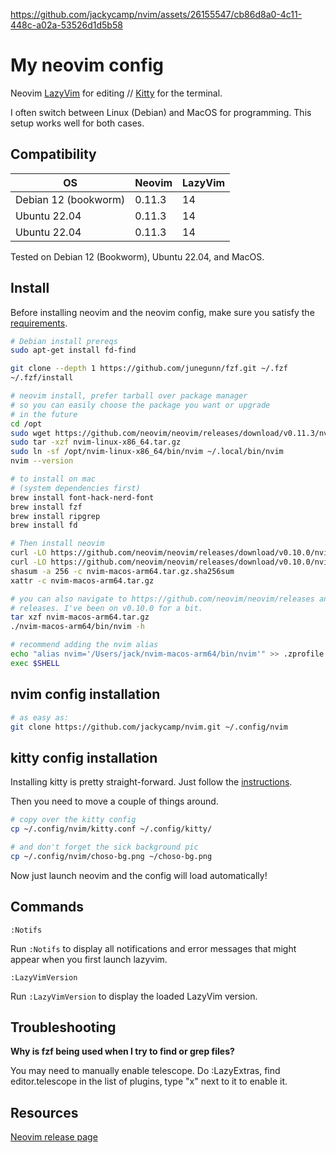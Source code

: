 https://github.com/jackycamp/nvim/assets/26155547/cb86d8a0-4c11-448c-a02a-53526d1d5b58

# My neovim config

Neovim [LazyVim](https://github.com/LazyVim/LazyVim) for editing // [Kitty](https://sw.kovidgoyal.net/kitty/quickstart/) for the terminal.

I often switch between Linux (Debian) and MacOS for programming. This setup works well for both cases.

## Compatibility

| OS                   | Neovim | LazyVim |
| -------------------- | ------ | ------- |
| Debian 12 (bookworm) | 0.11.3 | 14      |
| Ubuntu 22.04         | 0.11.3 | 14      |
| Ubuntu 22.04         | 0.11.3 | 14      |

Tested on Debian 12 (Bookworm), Ubuntu 22.04, and MacOS.

## Install

Before installing neovim and the neovim config, make sure you satisfy the [requirements](https://www.lazyvim.org/#%EF%B8%8F-requirements).

```bash
# Debian install prereqs
sudo apt-get install fd-find

git clone --depth 1 https://github.com/junegunn/fzf.git ~/.fzf
~/.fzf/install

# neovim install, prefer tarball over package manager
# so you can easily choose the package you want or upgrade
# in the future
cd /opt
sudo wget https://github.com/neovim/neovim/releases/download/v0.11.3/nvim-linux-x86_64.tar.gz
sudo tar -xzf nvim-linux-x86_64.tar.gz
sudo ln -sf /opt/nvim-linux-x86_64/bin/nvim ~/.local/bin/nvim
nvim --version

# to install on mac
# (system dependencies first)
brew install font-hack-nerd-font
brew install fzf
brew install ripgrep
brew install fd

# Then install neovim
curl -LO https://github.com/neovim/neovim/releases/download/v0.10.0/nvim-macos-arm64.tar.gz
curl -LO https://github.com/neovim/neovim/releases/download/v0.10.0/nvim-macos-arm64.tar.gz.sha256sum
shasum -a 256 -c nvim-macos-arm64.tar.gz.sha256sum
xattr -c nvim-macos-arm64.tar.gz

# you can also navigate to https://github.com/neovim/neovim/releases and browse
# releases. I've been on v0.10.0 for a bit.
tar xzf nvim-macos-arm64.tar.gz
./nvim-macos-arm64/bin/nvim -h

# recommend adding the nvim alias
echo "alias nvim='/Users/jack/nvim-macos-arm64/bin/nvim'" >> .zprofile
exec $SHELL
```

## nvim config installation

```bash
# as easy as:
git clone https://github.com/jackycamp/nvim.git ~/.config/nvim
```

## kitty config installation

Installing kitty is pretty straight-forward. Just follow the [instructions](https://sw.kovidgoyal.net/kitty/binary/#install-kitty).

Then you need to move a couple of things around.

```bash
# copy over the kitty config
cp ~/.config/nvim/kitty.conf ~/.config/kitty/

# and don't forget the sick background pic
cp ~/.config/nvim/choso-bg.png ~/choso-bg.png
```

Now just launch neovim and the config will load automatically!

## Commands

`:Notifs`

Run `:Notifs` to display all notifications and error messages that might appear when you first launch lazyvim.

`:LazyVimVersion`

Run `:LazyVimVersion` to display the loaded LazyVim version.

## Troubleshooting

**Why is fzf being used when I try to find or grep files?**

You may need to manually enable telescope. Do :LazyExtras, find editor.telescope in the list of plugins, type "x" next to it to enable it.

## Resources

[Neovim release page](https://github.com/neovim/neovim/releases)
